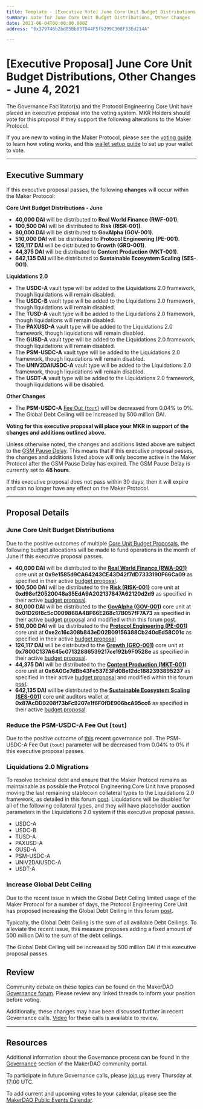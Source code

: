 ```yaml
---
title: Template - [Executive Vote] June Core Unit Budget Distributions, Other Changes - June 4, 2021
summary: Vote for June Core Unit Budget Distributions, Other Changes
date: 2021-06-04T00:00:00.000Z
address: "0x379746b2bd85Bb837D44F5f9299C308F33Ed214A"

---
```

# [Executive Proposal] June Core Unit Budget Distributions, Other Changes - June 4, 2021

The Governance Facilitator(s) and the Protocol Engineering Core Unit have placed an executive proposal into the voting system. MKR Holders should vote for this proposal if they support the following alterations to the Maker Protocol.

If you are new to voting in the Maker Protocol, please see the [voting guide](https://community-development.makerdao.com/en/learn/governance/how-voting-works/) to learn how voting works, and this [wallet setup guide](https://community-development.makerdao.com/en/learn/governance/voting-setup/) to set up your wallet to vote.

---

## Executive Summary

If this executive proposal passes, the following **changes** will occur within the Maker Protocol:

**Core Unit Budget Distributions - June**
- **40,000 DAI** will be distributed to **Real World Finance (RWF-001)**.
- **100,500 DAI** will be distributed to **Risk (RISK-001)**. 
- **80,000 DAI** will be distributed to **GovAlpha (GOV-001)**.
- **510,000 DAI** will be distributed to **Protocol Engineering (PE-001)**.
- **126,117 DAI** will be distributed to **Growth (GRO-001)**.
- **44,375 DAI** will be distributed to **Content Production (MKT-001)**.
- **642,135 DAI** will be distributed to **Sustainable Ecosystem Scaling (SES-001)**.

**Liquidations 2.0**
- The **USDC-A** vault type will be added to the Liquidations 2.0 framework, though liquidations will remain disabled.
- The **USDC-B** vault type will be added to the Liquidations 2.0 framework, though liquidations will remain disabled.
- The **TUSD-A** vault type will be added to the Liquidations 2.0 framework, though liquidations will remain disabled.
- The **PAXUSD-A** vault type will be added to the Liquidations 2.0 framework, though liquidations will remain disabled.
- The **GUSD-A** vault type will be added to the Liquidations 2.0 framework, though liquidations will remain disabled.
- The **PSM-USDC-A** vault type will be added to the Liquidations 2.0 framework, though liquidations will remain disabled.
- The **UNIV2DAIUSDC-A** vault type will be added to the Liquidations 2.0 framework, though liquidations will remain disabled.
- The **USDT-A** vault type will be added to the Liquidations 2.0 framework, though liquidations will be disabled.

**Other Changes**
- The **PSM-USDC-A** [Fee Out (`tout`)](https://community-development.makerdao.com/en/learn/governance/module-psm) will be decreased from 0.04% to 0%.
- The Global Debt Ceiling will be increased by 500 million DAI.

**Voting for this executive proposal will place your MKR in support of the changes and additions outlined above.**

Unless otherwise noted, the changes and additions listed above are subject to the [GSM Pause Delay](https://community-development.makerdao.com/en/learn/governance/param-gsm-pause-delay). This means that if this executive proposal passes, the changes and additions listed above will only become active in the Maker Protocol after the GSM Pause Delay has expired. The GSM Pause Delay is currently set to **48 hours**.

If this executive proposal does not pass within 30 days, then it will expire and can no longer have any effect on the Maker Protocol.

---

## Proposal Details

### June Core Unit Budget Distributions

Due to the positive outcomes of multiple [Core Unit Budget Proposals](https://mips.makerdao.com/mips/list?&search=$AND(%23core-unit,%20%23budget,%20%23active)&subproposalsMode=true), the following budget allocations will be made to fund operations in the month of June if this executive proposal passes.

- **40,000 DAI** will be distributed to the **[Real World Finance (RWA-001)](https://mips.makerdao.com/mips/details/MIP39c2SP1)**  core unit at **0x9e1585d9CA64243CE43D42f7dD7333190F66Ca09**  as specified in their active [budget proposal](https://mips.makerdao.com/mips/details/MIP40c2SP1).
- **100,500 DAI** will be distributed to the **[Risk (RISK-001)](https://mips.makerdao.com/mips/details/MIP39c2SP2)**  core unit at **0xd98ef20520048a35EdA9A202137847A62120d2d9**  as specified in their active [budget proposal](https://mips.makerdao.com/mips/details/MIP40c3SP2).
- **80,000 DAI** will be distributed to the **[GovAlpha (GOV-001)](https://mips.makerdao.com/mips/details/MIP39c2SP3)** core unit at **0x01D26f8c5cC009868A4BF66E268c17B057fF7A73**  as specified in their active [budget proposal](https://mips.makerdao.com/mips/details/MIP40c3SP3) and modified within this forum [post](https://forum.makerdao.com/t/govalpha-administered-multi-sig/8304/3).
- **510,000 DAI** will be distributed to the **[Protocol Engineering (PE-001)](https://mips.makerdao.com/mips/details/MIP39c2SP7)** core unit at **0xe2c16c308b843eD02B09156388Cb240cEd58C01c** as specified in their active [budget proposal](https://mips.makerdao.com/mips/details/MIP40c3SP7)
- **126,117 DAI** will be distributed to the **[Growth (GRO-001)](https://mips.makerdao.com/mips/details/MIP39c2SP4)**  core unit at **0x7800C137A645c07132886539217ce192b9F0528e**  as specified in their active [budget proposal](https://mips.makerdao.com/mips/details/MIP40c3SP4).
- **44,375 DAI** will be distributed to the **[Content Production (MKT-001)](https://mips.makerdao.com/mips/details/MIP39c2SP5)**  core unit at **0x6A0Ce7dBb43Fe537E3Fd0Be12dc1882393895237** as specified in their active [budget proposal](https://mips.makerdao.com/mips/details/MIP41c4SP5) and modified within this forum [post](https://forum.makerdao.com/t/adding-content-production-multisig/8428/5).
- **642,135 DAI** will be distributed to the **[Sustainable Ecosystem Scaling (SES-001)](https://mips.makerdao.com/mips/details/MIP39c2SP10)** core unit auditors wallet at **0x87AcDD9208f73bFc9207e1f6F0fDE906bcA95cc6** as specified in their active [budget proposal](https://mips.makerdao.com/mips/details/MIP40c3SP10).

### Reduce the PSM-USDC-A Fee Out (`tout`)

Due to the positive outcome of [this](https://vote.makerdao.com/polling/Qmc7PYCn?network=mainnet#poll-detail) recent governance poll. The PSM-USDC-A Fee Out (`tout`) parameter will be decreased from 0.04% to 0% if this executive proposal passes.

### Liquidations 2.0 Migrations

To resolve technical debt and ensure that the Maker Protocol remains as maintainable as possible the Protocol Engineering Core Unit have proposed moving the last remaining stablecoin collateral types to the Liquidations 2.0 framework, as detailed in this forum [post](https://forum.makerdao.com/t/architectural-debt-cleanup-migrating-remaining-collaterals-to-liquidations-2-0/8515). Liquidations will be disabled for all of the following collateral types, and they will have placeholder auction parameters in the Liquidations 2.0 system if this executive proposal passes.
- USDC-A
- USDC-B
- TUSD-A
- PAXUSD-A
- GUSD-A
- PSM-USDC-A
- UNIV2DAIUSDC-A
- USDT-A

### Increase Global Debt Ceiling

Due to the recent issue in which the Global Debt Ceiling limited usage of the Maker Protocol for a number of days, the Protocol Engineering Core Unit has proposed increasing the Global Debt Ceiling in this forum [post](https://forum.makerdao.com/t/propose-to-raise-the-global-debt-ceiling/8516). 

Typically, the Global Debt Ceiling is the sum of all available Debt Ceilings. To alleviate the recent issue, this measure proposes adding a fixed amount of 500 million DAI to the sum of the debt ceilings.

The Global Debt Ceiling will be increased by 500 million DAI if this executive proposal passes.

## Review

Community debate on these topics can be found on the MakerDAO [Governance forum](https://forum.makerdao.com/). Please review any linked threads to inform your position before voting.

Additionally, these changes may have been discussed further in recent Governance calls. [Video](https://www.youtube.com/playlist?list=PLLzkWCj8ywWNq5-90-Id6VPSsrk4OWVan) for these calls is available to review.

---

## Resources

Additional information about the Governance process can be found in the [Governance](https://community-development.makerdao.com/en/learn/governance) section of the MakerDAO community portal.

To participate in future Governance calls, please [join us](https://github.com/makerdao/community/tree/master/governance/governance-and-risk-meetings) every Thursday at 17:00 UTC.

To add current and upcoming votes to your calendar, please see the [MakerDAO Public Events Calendar](https://calendar.google.com/calendar/embed?src=makerdao.com_3efhm2ghipksegl009ktniomdk%40group.calendar.google.com&ctz=UTC&mode=week&showCalendars=0&showPrint=0).
